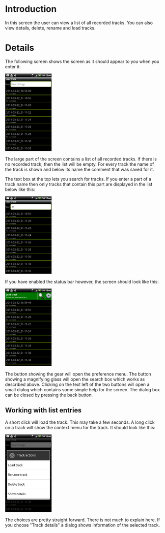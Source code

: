 Introduction
============

In this screen the user can view a list of all recorded tracks. You can
also view details, delete, rename and load tracks.

Details
=======

The following screen shows the screen as it should appear to you when
you enter it:

<img src="https://raw.githubusercontent.com/jsydow/swp-dv-ws2010-osm-1/master/Documentation/img/manual_loadtrack_full.png" height="30%" width="30%"/>

The large part of the screen contains a list of all recorded tracks. If
there is no recorded track, then the list will be empty. For every track
the name of the track is shown and below its name the comment that was
saved for it.

The text box at the top lets you search for tracks. If you enter a part
of a track name then only tracks that contain this part are displayed in
the list below like this:

<img src="https://raw.githubusercontent.com/jsydow/swp-dv-ws2010-osm-1/master/Documentation/img/manual_loadtrack_filter.png" height="30%" width="30%"/>

If you have enabled the status bar however, the screen should look like
this:

<img src="https://raw.githubusercontent.com/jsydow/swp-dv-ws2010-osm-1/master/Documentation/img/manual_loadtrack_status.png" height="30%" width="30%"/>

The button showing the gear will open the preference menu. The button
showing a magnifying glass will open the search box which works as
described above. Clicking on the text left of the two buttons will open
a small dialog which contains some simple help for the screen. The
dialog box can be closed by pressing the back button.

Working with list entries
-------------------------

A short click will load the track. This may take a few seconds. A long
click on a track will show the context menu for the track. It should
look like this:

<img src="https://raw.githubusercontent.com/jsydow/swp-dv-ws2010-osm-1/master/Documentation/img/manual_loadtrack_context.png" height="30%" width="30%"/>

The choices are pretty straight forward. There is not much to explain
here. If you choose "Track details" a dialog shows information of the
selected track.
